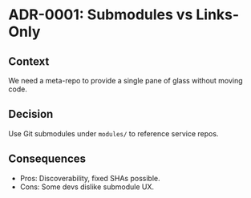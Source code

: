 # ADR-0001: Submodules vs Links-Only

## Context
We need a meta-repo to provide a single pane of glass without moving code.

## Decision
Use Git submodules under `modules/` to reference service repos.

## Consequences
- Pros: Discoverability, fixed SHAs possible.
- Cons: Some devs dislike submodule UX.
